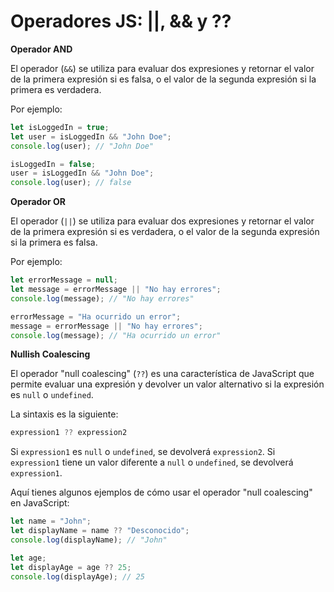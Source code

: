 # Operadores JS: ||, && y ??

**Operador AND**

El operador (`&&`) se utiliza para evaluar dos expresiones y retornar el valor de la primera expresión si es falsa, o el valor de la segunda expresión si la primera es verdadera. 

Por ejemplo:

```jsx
let isLoggedIn = true;
let user = isLoggedIn && "John Doe";
console.log(user); // "John Doe"

isLoggedIn = false;
user = isLoggedIn && "John Doe";
console.log(user); // false
```

**Operador OR**

El operador (`||`) se utiliza para evaluar dos expresiones y retornar el valor de la primera expresión si es verdadera, o el valor de la segunda expresión si la primera es falsa.

Por ejemplo:

```jsx
let errorMessage = null;
let message = errorMessage || "No hay errores";
console.log(message); // "No hay errores"

errorMessage = "Ha ocurrido un error";
message = errorMessage || "No hay errores";
console.log(message); // "Ha ocurrido un error"
```

**Nullish Coalescing**

El operador "null coalescing" (`??`) es una característica de JavaScript que permite evaluar una expresión y devolver un valor alternativo si la expresión es `null` o `undefined`. 

La sintaxis es la siguiente:

```jsx
expression1 ?? expression2
```

Si `expression1` es `null` o `undefined`, se devolverá `expression2`. Si `expression1` tiene un valor diferente a `null` o `undefined`, se devolverá `expression1`.

Aquí tienes algunos ejemplos de cómo usar el operador "null coalescing" en JavaScript:

```jsx
let name = "John";
let displayName = name ?? "Desconocido";
console.log(displayName); // "John"

let age;
let displayAge = age ?? 25;
console.log(displayAge); // 25
```
